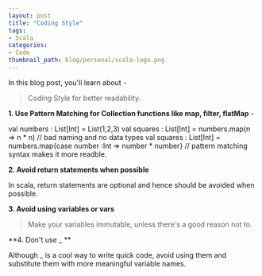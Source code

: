 ```yaml
---
layout: post
title: "Coding Style"
tags:
- Scala
categories:
- Code
thumbnail_path: blog/personal/scala-logo.png
---
```


In this blog post, you'll learn about - 

> Coding Style for better readability.

**1. Use Pattern Matching for Collection functions like map, filter, flatMap** - 

val numbers : List[Int] = List(1,2,3)
val squares : List[Int] = numbers.map(n => n * n)	// bad naming and no data types
val squares : List[Int]	= numbers.map{case number :Int => number * number}	// pattern matching syntax makes it more readble.

**2. Avoid return statements when possible**

In scala, return statements are optional and hence should be avoided when possible.

**3. Avoid using variables or vars**

> Make your variables immutable, unless there's a good reason not to.

**4. Don't use _ **

Although _ is a cool way to write quick code, avoid using them and substitute them with more meaningful variable names.
